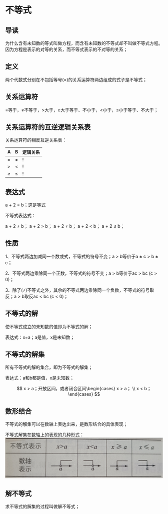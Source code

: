 # 不等式

## 导读
为什么含有未知数的等式叫做方程，而含有未知数的不等式却不叫做不等式方程。因为方程是表示的对等的关系，而不等式表示的不对等的关系；

## 定义
两个代数式分别在不包括等号(=)的关系运算符两边组成的式子是不等式；

## 关系运算符
$=$等于，$\ne$不等于，$>$大于，$\geqslant$大于等于、不小于，$<$小于，$\leqslant$小于等于、不大于；

## 关系运算符的互逆逻辑关系表

关系运算符的相反互逆关系表：

| A | B | 逻辑关系 |
|---|---|---|
| $=$ | $\ne$ | ! |
| $>$ | $<$ | ! |
| $\geqslant$ | $\leqslant$ | ! |

## 表达式
a + 2 = b；这是等式

不等式表达式：

a + 2 $\ne$ b；
a + 2 > b；
a + 2 $\ne$ b；
a + 2 < b；
a + 2 $\leqslant$ b；

## 性质
1、不等式两边加减同一个数或式，不等式的符号不变；a > b等价于a $\pm$ c > b $\pm$ c；

2、不等式两边乘除同一个正数，不等式的符号不变；a > b等价于ac > bc (c > 0)；

3、除了($\ne$)不等式之外，其余的不等式两边乘除同一个负数，不等式的符号取反；a > b取反ac < bc (c < 0)；


## 不等式的解
使不等式成立的未知数的值即为不等式的解；

表达式：x=a；a是值，x是未知数；

## 不等式的解集
所有不等式的解的集合，即为不等式的解集；

表达式：a和b都是值，x是未知数；

$$
x > a；开放区间，或者闭合区间\begin{cases}
x > a；
\\
x < b；
\end{cases}
$$

## 数形结合
不等式的解集可以在数轴上表达出来，是数形结合的具体表现；

不等式解集在数轴上的表现的几种形式：
![](../images/不等式数轴表示.png)

## 解不等式
求不等式的解集的过程叫做解不等式；
